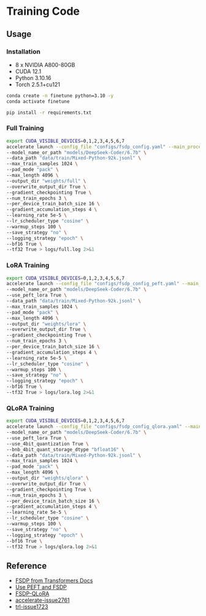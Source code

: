 # Training Code

## Usage

### Installation

- 8 x NVIDIA A800-80GB
- CUDA 12.1
- Python 3.10.16
- Torch 2.5.1+cu121

```bash
conda create -n finetune python=3.10 -y
conda activate finetune

pip install -r requirements.txt
```

### Full Training

```bash
export CUDA_VISIBLE_DEVICES=0,1,2,3,4,5,6,7
accelerate launch --config_file "configs/fsdp_config.yaml" --main_process_port 7309 sft/finetune.py \
--model_name_or_path "models/DeepSeek-Coder/6.7b" \
--data_path "data/train/Mixed-Python-92k.jsonl" \
--max_train_samples 1024 \
--pad_mode "pack" \
--max_length 4096 \
--output_dir "weights/full" \
--overwrite_output_dir True \
--gradient_checkpointing True \
--num_train_epochs 3 \
--per_device_train_batch_size 16 \
--gradient_accumulation_steps 4 \
--learning_rate 5e-5 \
--lr_scheduler_type "cosine" \
--warmup_steps 100 \
--save_strategy "no" \
--logging_strategy "epoch" \
--bf16 True \
--tf32 True > logs/full.log 2>&1
```

### LoRA Training

```bash
export CUDA_VISIBLE_DEVICES=0,1,2,3,4,5,6,7
accelerate launch --config_file "configs/fsdp_config_peft.yaml" --main_process_port 7309 sft/finetune.py \
--model_name_or_path "models/DeepSeek-Coder/6.7b" \
--use_peft_lora True \
--data_path "data/train/Mixed-Python-92k.jsonl" \
--max_train_samples 1024 \
--pad_mode "pack" \
--max_length 4096 \
--output_dir "weights/lora" \
--overwrite_output_dir True \
--gradient_checkpointing True \
--num_train_epochs 3 \
--per_device_train_batch_size 16 \
--gradient_accumulation_steps 4 \
--learning_rate 5e-5 \
--lr_scheduler_type "cosine" \
--warmup_steps 100 \
--save_strategy "no" \
--logging_strategy "epoch" \
--bf16 True \
--tf32 True > logs/lora.log 2>&1
```

### QLoRA Training

```bash
export CUDA_VISIBLE_DEVICES=0,1,2,3,4,5,6,7
accelerate launch --config_file "configs/fsdp_config_qlora.yaml" --main_process_port 7309 sft/finetune.py \
--model_name_or_path "models/DeepSeek-Coder/6.7b" \
--use_peft_lora True \
--use_4bit_quantization True \
--bnb_4bit_quant_storage_dtype "bfloat16" \
--data_path "data/train/Mixed-Python-92k.jsonl" \
--max_train_samples 1024 \
--pad_mode "pack" \
--max_length 4096 \
--output_dir "weights/qlora" \
--overwrite_output_dir True \
--gradient_checkpointing True \
--num_train_epochs 3 \
--per_device_train_batch_size 16 \
--gradient_accumulation_steps 4 \
--learning_rate 5e-5 \
--lr_scheduler_type "cosine" \
--warmup_steps 100 \
--save_strategy "no" \
--logging_strategy "epoch" \
--bf16 True \
--tf32 True > logs/qlora.log 2>&1
```

## Reference

- [FSDP from Transformers Docs](https://huggingface.co/docs/transformers/fsdp)
- [Use PEFT and FSDP](https://huggingface.co/docs/peft/v0.15.0/en/accelerate/fsdp)
- [FSDP-QLoRA](https://huggingface.co/docs/bitsandbytes/v0.45.4/en/fsdp_qlora)
- [accelerate-issue2761](https://github.com/huggingface/accelerate/issues/2761#issuecomment-2142461407)
- [trl-issue1723](https://github.com/huggingface/trl/issues/1723#issuecomment-2269305410)
